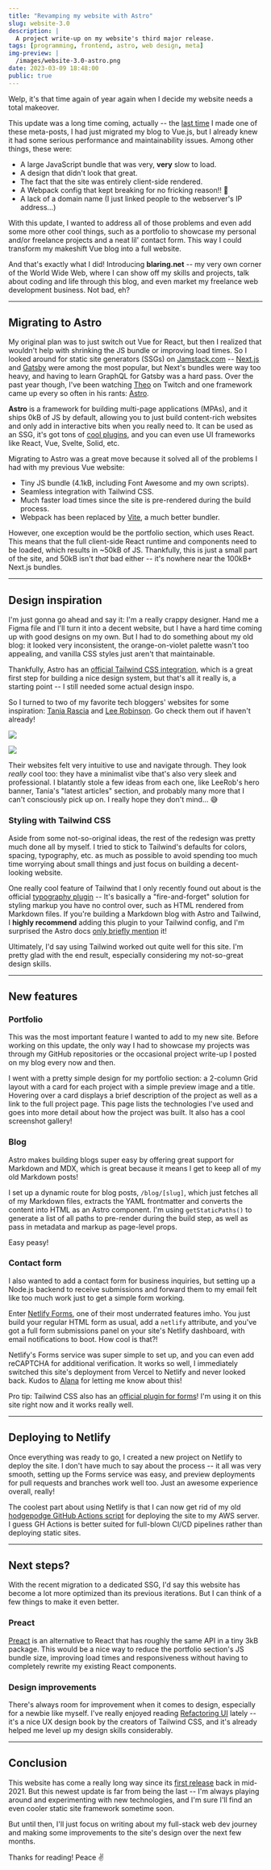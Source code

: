 ```yaml
---
title: "Revamping my website with Astro"
slug: website-3.0
description: |
  A project write-up on my website's third major release.
tags: [programming, frontend, astro, web design, meta]
img-preview: |
  /images/website-3.0-astro.png
date: 2023-03-09 18:48:00
public: true
---
```


Welp, it's that time again of year again when I decide my website needs a total makeover.

This update was a long time coming, actually -- the [last time](/blog/website-2.0) I made one of these meta-posts, I had just migrated my blog to Vue.js, but I already knew it had some serious performance and maintainability issues. Among other things, these were:

- A large JavaScript bundle that was very, **very** slow to load.
- A design that didn't look that great.
- The fact that the site was entirely client-side rendered.
- A Webpack config that kept breaking for no fricking reason!! 🤬
- A lack of a domain name (I just linked people to the webserver's IP address...)

With this update, I wanted to address all of those problems and even add some more other cool things, such as a portfolio to showcase my personal and/or freelance projects and a neat lil' contact form. This way I could transform my makeshift Vue blog into a full website.

And that's exactly what I did! Introducing **blaring.net** -- my very own corner of the World Wide Web, where I can show off my skills and projects, talk about coding and life through this blog, and even market my freelance web development business. Not bad, eh?

---

## Migrating to Astro

My original plan was to just switch out Vue for React, but then I realized that wouldn't help with shrinking the JS bundle or improving load times. So I looked around for static site generators (SSGs) on [Jamstack.com](https://jamstack.com/) -- [Next.js](https://nextjs.org/) and [Gatsby](https://www.gatsbyjs.com/) were among the most popular, but Next's bundles were way too heavy, and having to learn GraphQL for Gatsby was a hard pass. Over the past year though, I've been watching [Theo](https://www.twitch.tv/theo) on Twitch and one framework came up every so often in his rants: [Astro](https://astro.build/).

**Astro** is a framework for building multi-page applications (MPAs), and it ships 0kB of JS by default, allowing you to just build content-rich websites and only add in interactive bits when you really need to. It can be used as an SSG, it's got tons of [cool plugins](https://docs.astro.build/en/guides/integrations-guide/), and you can even use UI frameworks like React, Vue, Svelte, Solid, etc.

Migrating to Astro was a great move because it solved all of the problems I had with my previous Vue website:

- Tiny JS bundle (4.1kB, including Font Awesome and my own scripts).
- Seamless integration with Tailwind CSS.
- Much faster load times since the site is pre-rendered during the build process.
- Webpack has been replaced by [Vite](https://vitejs.dev/), a much better bundler.

However, one exception would be the portfolio section, which uses React. This means that the full client-side React runtime and components need to be loaded, which results in ~50kB of JS. Thankfully, this is just a small part of the site, and 50kB isn't _that_ bad either -- it's nowhere near the 100kB+ Next.js bundles.

---

## Design inspiration

I'm just gonna go ahead and say it: I'm a really crappy designer. Hand me a Figma file and I'll turn it into a decent website, but I have a hard time coming up with good designs on my own. But I had to do something about my old blog: it looked very inconsistent, the orange-on-violet palette wasn't too appealing, and vanilla CSS styles just aren't that maintainable.

Thankfully, Astro has an [official Tailwind CSS integration](https://docs.astro.build/en/guides/integrations-guide/tailwind/), which is a great first step for building a nice design system, but that's all it really is, a starting point -- I still needed some actual design inspo.

So I turned to two of my favorite tech bloggers' websites for some inspiration: [Tania Rascia](https://www.taniarascia.com/) and [Lee Robinson](https://leerob.io/). Go check them out if haven't already!

![](https://www.taniarascia.com/static/c2115d332bab6f58e7d626a7bbde4016/00d43/v51.png)

![](/images/old-leerob-io.png)

Their websites felt very intuitive to use and navigate through. They look *really* cool too: they have a minimalist vibe that's also very sleek and professional. I blatantly stole a few ideas from each one, like LeeRob's hero banner, Tania's "latest articles" section, and probably many more that I can't consciously pick up on. I really hope they don't mind... 😅

### Styling with Tailwind CSS

Aside from some not-so-original ideas, the rest of the redesign was pretty much done all by myself. I tried to stick to Tailwind's defaults for colors, spacing, typography, etc. as much as possible to avoid spending too much time worrying about small things and just focus on building a decent-looking website. 

One really cool feature of Tailwind that I only recently found out about is the official [typography plugin](https://tailwindcss.com/docs/typography-plugin) -- It's basically a "fire-and-forget" solution for styling markup you have no control over, such as HTML rendered from Markdown files. If you're building a Markdown blog with Astro and Tailwind, I **highly recommend** adding this plugin to your Tailwind config, and I'm surprised the Astro docs [only briefly mention](https://docs.astro.build/en/guides/styling/#markdown-styling) it!

Ultimately, I'd say using Tailwind worked out quite well for this site. I'm pretty glad with the end result, especially considering my not-so-great design skills.

---

## New features

### Portfolio

This was the most important feature I wanted to add to my new site. Before working on this update, the only way I had to showcase my projects was through my GitHub repositories or the occasional project write-up I posted on my blog every now and then.

I went with a pretty simple design for my portfolio section: a 2-column Grid layout with a card for each project with a simple preview image and a title. Hovering over a card displays a brief description of the project as well as a link to the full project page. This page lists the technologies I've used and goes into more detail about how the project was built. It also has a cool screenshot gallery!

### Blog

Astro makes building blogs super easy by offering great support for Markdown and MDX, which is great because it means I get to keep all of my old Markdown posts! 

I set up a dynamic route for blog posts, `/blog/[slug]`, which just fetches all of my Markdown files, extracts the YAML frontmatter and converts the content into HTML as an Astro component. I'm using `getStaticPaths()` to generate a list of all paths to pre-render during the build step, as well as pass in metadata and markup as page-level props. 

Easy peasy!

### Contact form

I also wanted to add a contact form for business inquiries, but setting up a Node.js backend to receive submissions and forward them to my email felt like too much work just to get a simple form working.

Enter [Netlify Forms](https://www.netlify.com/products/forms/), one of their most underrated features imho. You just build your regular HTML form as usual, add a `netlify` attribute, and you've got a full form submissions panel on your site's Netlify dashboard, with email notifications to boot. How cool is that?!

Netlify's Forms service was super simple to set up, and you can even add reCAPTCHA for additional verification. It works so well, I immediately switched this site's deployment from Vercel to Netlify and never looked back. Kudos to [Alana](https://alanacapcreates.com/) for letting me know about this!

Pro tip: Tailwind CSS also has an [official plugin for forms](https://github.com/tailwindlabs/tailwindcss-forms)! I'm using it on this site right now and it works really well.


---

## Deploying to Netlify

Once everything was ready to go, I created a new project on Netlify to deploy the site. I don't have much to say about the process -- it all was very smooth, setting up the Forms service was easy, and preview deployments for pull requests and branches work well too. Just an awesome experience overall, really!

The coolest part about using Netlify is that I can now get rid of my old [hodgepodge GitHub Actions script](/blog/gh-actions-website/) for deploying the site to my AWS server. I guess GH Actions is better suited for full-blown CI/CD pipelines rather than deploying static sites.

---

## Next steps?

With the recent migration to a dedicated SSG, I'd say this website has become a lot more optimized than its previous iterations. But I can think of a few things to make it even better.

### Preact

[Preact](https://preactjs.com/) is an alternative to React that has roughly the same API in a tiny 3kB package. This would be a nice way to reduce the portfolio section's JS bundle size, improving load times and responsiveness without having to completely rewrite my existing React components.

### Design improvements

There's always room for improvement when it comes to design, especially for a newbie like myself. I've really enjoyed reading [Refactoring UI](https://www.refactoringui.com/) lately -- it's a nice UX design book by the creators of Tailwind CSS, and it's already helped me level up my design skills considerably.

---

## Conclusion

This website has come a really long way since its [first release](/blog/website-1.0) back in mid-2021. But this newest update is far from being the last -- I'm always playing around and experimenting with new technologies, and I'm sure I'll find an even cooler static site framework sometime soon.

But until then, I'll just focus on writing about my full-stack web dev journey and making some improvements to the site's design over the next few months.

Thanks for reading! Peace ✌